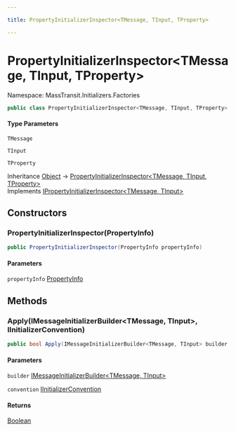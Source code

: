 ```yaml
---

title: PropertyInitializerInspector<TMessage, TInput, TProperty>

---
```


# PropertyInitializerInspector\<TMessage, TInput, TProperty\>

Namespace: MassTransit.Initializers.Factories

```csharp
public class PropertyInitializerInspector<TMessage, TInput, TProperty> : IPropertyInitializerInspector<TMessage, TInput>
```

#### Type Parameters

`TMessage`<br/>

`TInput`<br/>

`TProperty`<br/>

Inheritance [Object](https://learn.microsoft.com/en-us/dotnet/api/system.object) → [PropertyInitializerInspector\<TMessage, TInput, TProperty\>](../masstransit-initializers-factories/propertyinitializerinspector-3)<br/>
Implements [IPropertyInitializerInspector\<TMessage, TInput\>](../masstransit-initializers-factories/ipropertyinitializerinspector-2)

## Constructors

### **PropertyInitializerInspector(PropertyInfo)**

```csharp
public PropertyInitializerInspector(PropertyInfo propertyInfo)
```

#### Parameters

`propertyInfo` [PropertyInfo](https://learn.microsoft.com/en-us/dotnet/api/system.reflection.propertyinfo)<br/>

## Methods

### **Apply(IMessageInitializerBuilder\<TMessage, TInput\>, IInitializerConvention)**

```csharp
public bool Apply(IMessageInitializerBuilder<TMessage, TInput> builder, IInitializerConvention convention)
```

#### Parameters

`builder` [IMessageInitializerBuilder\<TMessage, TInput\>](../masstransit-initializers-factories/imessageinitializerbuilder-2)<br/>

`convention` [IInitializerConvention](../masstransit-initializers-conventions/iinitializerconvention)<br/>

#### Returns

[Boolean](https://learn.microsoft.com/en-us/dotnet/api/system.boolean)<br/>
